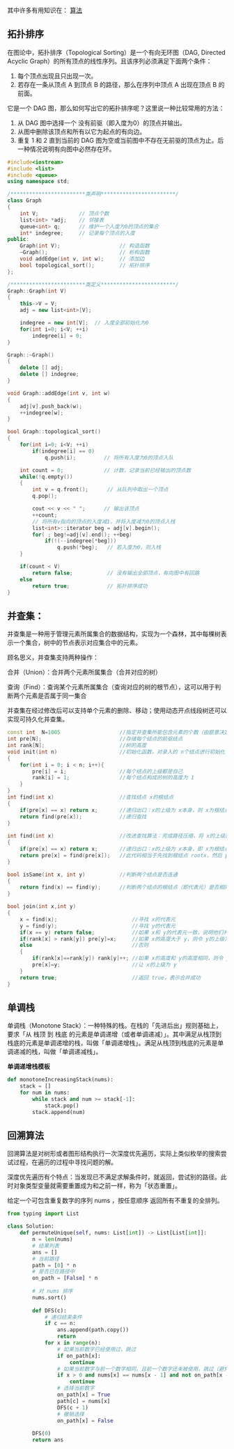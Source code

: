 
其中许多有用知识在：
<a href="https://oi-wiki.org/">算法</a>

## 拓扑排序
在图论中，拓扑排序（Topological Sorting）是一个有向无环图（DAG, Directed Acyclic Graph）的所有顶点的线性序列。且该序列必须满足下面两个条件：

1. 每个顶点出现且只出现一次。
2. 若存在一条从顶点 A 到顶点 B 的路径，那么在序列中顶点 A 出现在顶点 B 的前面。

它是一个 DAG 图，那么如何写出它的拓扑排序呢？这里说一种比较常用的方法：

1. 从 DAG 图中选择一个 没有前驱（即入度为0）的顶点并输出。
2. 从图中删除该顶点和所有以它为起点的有向边。
3. 重复 1 和 2 直到当前的 DAG 图为空或当前图中不存在无前驱的顶点为止。后一种情况说明有向图中必然存在环。

```c++
#include<iostream>
#include <list>
#include <queue>
using namespace std;

/************************类声明************************/
class Graph
{
    int V;             // 顶点个数
    list<int> *adj;    // 邻接表
    queue<int> q;      // 维护一个入度为0的顶点的集合
    int* indegree;     // 记录每个顶点的入度
public:
    Graph(int V);                   // 构造函数
    ~Graph();                       // 析构函数
    void addEdge(int v, int w);     // 添加边
    bool topological_sort();        // 拓扑排序
};

/************************类定义************************/
Graph::Graph(int V)
{
    this->V = V;
    adj = new list<int>[V];

    indegree = new int[V];  // 入度全部初始化为0
    for(int i=0; i<V; ++i)
        indegree[i] = 0;
}

Graph::~Graph()
{
    delete [] adj;
    delete [] indegree;
}

void Graph::addEdge(int v, int w)
{
    adj[v].push_back(w); 
    ++indegree[w];
}

bool Graph::topological_sort()
{
    for(int i=0; i<V; ++i)
        if(indegree[i] == 0)
            q.push(i);         // 将所有入度为0的顶点入队

    int count = 0;             // 计数，记录当前已经输出的顶点数 
    while(!q.empty())
    {
        int v = q.front();      // 从队列中取出一个顶点
        q.pop();

        cout << v << " ";      // 输出该顶点
        ++count;
        // 将所有v指向的顶点的入度减1，并将入度减为0的顶点入栈
        list<int>::iterator beg = adj[v].begin();
        for( ; beg!=adj[v].end(); ++beg)
            if(!(--indegree[*beg]))
                q.push(*beg);   // 若入度为0，则入栈
    }

    if(count < V)
        return false;           // 没有输出全部顶点，有向图中有回路
    else
        return true;            // 拓扑排序成功
}
```

## 并查集：
并查集是一种用于管理元素所属集合的数据结构，实现为一个森林，其中每棵树表示一个集合，树中的节点表示对应集合中的元素。

顾名思义，并查集支持两种操作：

合并（Union）：合并两个元素所属集合（合并对应的树）

查询（Find）：查询某个元素所属集合（查询对应的树的根节点），这可以用于判断两个元素是否属于同一集合

并查集在经过修改后可以支持单个元素的删除、移动；使用动态开点线段树还可以实现可持久化并查集。
```c++
const int  N=1005					//指定并查集所能包含元素的个数（由题意决定）
int pre[N];     					//存储每个结点的前驱结点 
int rank[N];    					//树的高度 
void init(int n)     				//初始化函数，对录入的 n个结点进行初始化 
{
    for(int i = 0; i < n; i++){
        pre[i] = i;     			//每个结点的上级都是自己 
        rank[i] = 1;    			//每个结点构成的树的高度为 1 
    } 
}
int find(int x)     	 		    //查找结点 x的根结点 
{
    if(pre[x] == x) return x;  		//递归出口：x的上级为 x本身，则 x为根结点 
    return find(pre[x]); 			//递归查找 
} 
 
int find(int x)     				//改进查找算法：完成路径压缩，将 x的上级直接变为根结点，那么树的高度就会大大降低 
{
    if(pre[x] == x) return x;		//递归出口：x的上级为 x本身，即 x为根结点 
    return pre[x] = find(pre[x]);   //此代码相当于先找到根结点 rootx，然后 pre[x]=rootx 
} 

bool isSame(int x, int y)      		//判断两个结点是否连通 
{
    return find(x) == find(y);  	//判断两个结点的根结点（即代表元）是否相同 
}

bool join(int x,int y)
{
    x = find(x);						//寻找 x的代表元
    y = find(y);						//寻找 y的代表元
    if(x == y) return false;			//如果 x和 y的代表元一致，说明他们共属同一集合，则不需要合并，返回 false，表示合并失败；否则，执行下面的逻辑
    if(rank[x] > rank[y]) pre[y]=x;		//如果 x的高度大于 y，则令 y的上级为 x
    else								//否则
    {
        if(rank[x]==rank[y]) rank[y]++;	//如果 x的高度和 y的高度相同，则令 y的高度加1
        pre[x]=y;						//让 x的上级为 y
	}
	return true;						//返回 true，表示合并成功
}
```

## 单调栈
单调栈（Monotone Stack）：一种特殊的栈。在栈的「先进后出」规则基础上，
要求「从 栈顶 到 栈底 的元素是单调递增（或者单调递减）」。其中满足从栈顶到栈底的元素是单调递增的栈，叫做「单调递增栈」。满足从栈顶到栈底的元素是单调递减的栈，叫做「单调递减栈」。

**单调递增栈模板**

```py
def monotoneIncreasingStack(nums):
    stack = []
    for num in nums:
        while stack and num >= stack[-1]:
            stack.pop()
        stack.append(num)
```


## 回溯算法
回溯算法是对树形或者图形结构执行一次深度优先遍历，实际上类似枚举的搜索尝试过程，在遍历的过程中寻找问题的解。

深度优先遍历有个特点：当发现已不满足求解条件时，就返回，尝试别的路径。此时对象类型变量就需要重置成为和之前一样，称为「状态重置」。

给定一个可包含重复数字的序列 nums ，按任意顺序 返回所有不重复的全排列。

```py
from typing import List

class Solution:
    def permuteUnique(self, nums: List[int]) -> List[List[int]]:
        n = len(nums)
        # 结果列表
        ans = []
        # 当前路径
        path = [0] * n
        # 是否已在路径中
        on_path = [False] * n
        
        # 对 nums 排序
        nums.sort()
        
        def DFS(c):
            # 递归结束条件
            if c == n:
                ans.append(path.copy())
                return
            for x in range(n):
                # 如果当前数字已经使用过，跳过
                if on_path[x]:
                    continue
                # 如果当前数字与前一个数字相同，且前一个数字还未被使用，跳过（避免重复）
                if x > 0 and nums[x] == nums[x - 1] and not on_path[x - 1]:
                    continue
                # 选择当前数字
                on_path[x] = True
                path[c] = nums[x]
                DFS(c + 1)
                # 撤销选择
                on_path[x] = False
        
        DFS(0)
        return ans
```